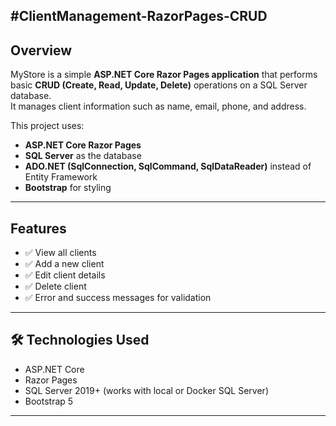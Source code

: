 #ClientManagement-RazorPages-CRUD
---
## Overview
MyStore is a simple **ASP.NET Core Razor Pages application** that performs basic **CRUD (Create, Read, Update, Delete)** operations on a SQL Server database.  
It manages client information such as name, email, phone, and address.

This project uses:
- **ASP.NET Core Razor Pages**
- **SQL Server** as the database
- **ADO.NET (SqlConnection, SqlCommand, SqlDataReader)** instead of Entity Framework
- **Bootstrap** for styling

---

##  Features
- ✅ View all clients  
- ✅ Add a new client  
- ✅ Edit client details  
- ✅ Delete client  
- ✅ Error and success messages for validation  

---

## 🛠 Technologies Used
- ASP.NET Core 
- Razor Pages
- SQL Server 2019+ (works with local or Docker SQL Server)
- Bootstrap 5

---



